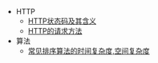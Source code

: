 * HTTP
  * [HTTP状态码及其含义](basic.md)
  * [HTTP的请求方法](http-request.md)
* 算法
  * [<span></span>常见排序算法的时间复杂度,空间复杂度](algorithm-1.md)
  